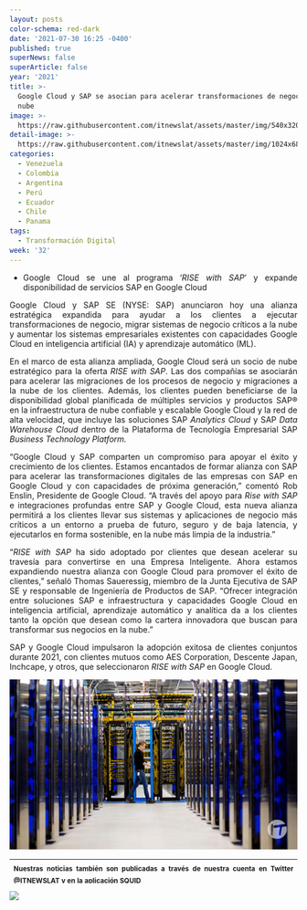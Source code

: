 ```yaml
---
layout: posts
color-schema: red-dark
date: '2021-07-30 16:25 -0400'
published: true
superNews: false
superArticle: false
year: '2021'
title: >-
  Google Cloud y SAP se asocian para acelerar transformaciones de negocio en la
  nube
image: >-
  https://raw.githubusercontent.com/itnewslat/assets/master/img/540x320/Cloud-p.jpg
detail-image: >-
  https://raw.githubusercontent.com/itnewslat/assets/master/img/1024x680/Cloud-g.jpg
categories:
  - Venezuela
  - Colombia
  - Argentina
  - Perú
  - Ecuador
  - Chile
  - Panama
tags:
  - Transformación Digital
week: '32'
---
```

<ul style="text-align: justify;">
	<li>Google Cloud se une al programa ‘<em>RISE with SAP</em>’ y expande disponibilidad de servicios SAP en Google Cloud</li>
</ul>
<p style="text-align: justify;">Google Cloud y SAP SE (NYSE: SAP) anunciaron hoy una alianza estratégica expandida para ayudar a los clientes a ejecutar transformaciones de negocio, migrar sistemas de negocio críticos a la nube y aumentar los sistemas empresariales existentes con capacidades Google Cloud en inteligencia artificial (IA) y aprendizaje automático (ML).</p>
<p style="text-align: justify;">En el marco de esta alianza ampliada, Google Cloud será un socio de nube estratégico para la oferta <em>RISE with SAP</em>. Las dos compañías se asociarán para acelerar las migraciones de los procesos de negocio y migraciones a la nube de los clientes. Además, los clientes pueden beneficiarse de la disponibilidad global planificada de múltiples servicios y productos SAP® en la infraestructura de nube confiable y escalable Google Cloud y la red de alta velocidad, que incluye las soluciones SAP <em>Analytics Cloud </em>y SAP <em>Data Warehouse Cloud </em>dentro de la Plataforma de Tecnología Empresarial SAP <em>Business Technology Platform.</em></p>
<p style="text-align: justify;">“Google Cloud y SAP comparten un compromiso para apoyar el éxito y crecimiento de los clientes. Estamos encantados de formar alianza con SAP para acelerar las transformaciones digitales de las empresas con SAP en Google Cloud y con capacidades de próxima generación,” comentó Rob Enslin, Presidente de Google Cloud. “A través del apoyo para <em>Rise with SAP</em> e integraciones profundas entre SAP y Google Cloud, esta nueva alianza permitirá a los clientes llevar sus sistemas y aplicaciones de negocio más críticos a un entorno a prueba de futuro, seguro y de baja latencia, y ejecutarlos en forma sostenible, en la nube más limpia de la industria.”</p>
<p style="text-align: justify;">“<em>RISE with SAP</em> ha sido adoptado por clientes que desean acelerar su travesía para convertirse en una Empresa Inteligente. Ahora estamos expandiendo nuestra alianza con Google Cloud para promover el éxito de clientes,” señaló Thomas Saueressig, miembro de la Junta Ejecutiva de SAP SE y responsable de Ingeniería de Productos de SAP. “Ofrecer integración entre soluciones SAP e infraestructura y capacidades Google Cloud en inteligencia artificial, aprendizaje automático y analítica da a los clientes tanto la opción que desean como la cartera innovadora que buscan para transformar sus negocios en la nube.”</p>
<p style="text-align: justify;">SAP y Google Cloud impulsaron la adopción exitosa de clientes conjuntos durante 2021, con clientes mutuos como AES Corporation, Descente Japan, Inchcape, y otros, que seleccionaron <em>RISE with SAP</em> en Google Cloud.</p>

![](https://raw.githubusercontent.com/itnewslat/assets/master/img/540x320/Cloud-p.jpg)

<table style="height: 42px;" width="569">
<tbody>
<tr>
<td style="text-align: justify;"><sub><strong>Nuestras noticias también son publicadas a través de nuestra cuenta en Twitter <a href="https://twitter.com/itnewslat?lang=es">@ITNEWSLAT</a> y en la aplicación <a href="https://squidapp.co/en/">SQUID</a></strong></sub></td>
</tr>
</tbody>
</table>

<img src="https://tracker.metricool.com/c3po.jpg?hash=56f88a41e39ab42c063cc51676587a04"/>
